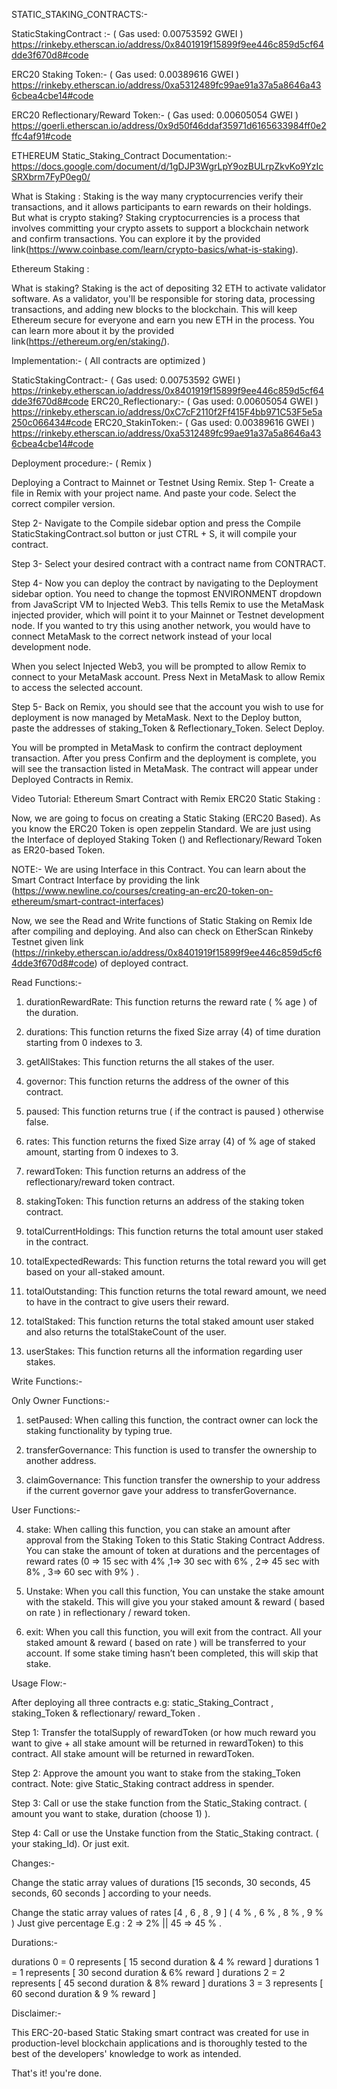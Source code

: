 STATIC_STAKING_CONTRACTS:-

StaticStakingContract :- ( Gas used: 0.00753592 GWEI )
https://rinkeby.etherscan.io/address/0x8401919f15899f9ee446c859d5cf64dde3f670d8#code

ERC20 Staking Token:- ( Gas used: 0.00389616 GWEI )
https://rinkeby.etherscan.io/address/0xa5312489fc99ae91a37a5a8646a436cbea4cbe14#code

ERC20 Reflectionary/Reward Token:- ( Gas used: 0.00605054 GWEI )
https://goerli.etherscan.io/address/0x9d50f46ddaf35971d6165633984ff0e2ffc4af91#code

ETHEREUM Static_Staking_Contract Documentation:-https://docs.google.com/document/d/1gDJP3WgrLpY9ozBULrpZkvKo9YzIcSRXbrm7FyP0eg0/








What is Staking :
Staking is the way many cryptocurrencies verify their transactions, and it allows participants to earn rewards on their holdings. But what is crypto staking? Staking cryptocurrencies is a process that involves committing your crypto assets to support a blockchain network and confirm transactions. You can explore it by the provided link(https://www.coinbase.com/learn/crypto-basics/what-is-staking).

Ethereum Staking :

What is staking? Staking is the act of depositing 32 ETH to activate validator software. As a validator, you'll be responsible for storing data, processing transactions, and adding new blocks to the blockchain. This will keep Ethereum secure for everyone and earn you new ETH in the process. You can learn more about it by the provided link(https://ethereum.org/en/staking/).


Implementation:- 
( All contracts are optimized )

StaticStakingContract:-  ( Gas used: 0.00753592 GWEI )
https://rinkeby.etherscan.io/address/0x8401919f15899f9ee446c859d5cf64dde3f670d8#code
ERC20_Reflectionary:-  ( Gas used: 0.00605054 GWEI  )
https://rinkeby.etherscan.io/address/0xC7cF2110f2Ff415F4bb971C53F5e5a250c066434#code
ERC20_StakinToken:- ( Gas used: 0.00389616 GWEI )
https://rinkeby.etherscan.io/address/0xa5312489fc99ae91a37a5a8646a436cbea4cbe14#code



Deployment procedure:- ( Remix )

Deploying a Contract to Mainnet or Testnet Using Remix.
Step 1- Create a file in Remix with your project name. And paste your code. Select the correct compiler version.

Step 2- Navigate to the Compile sidebar option and press the Compile StaticStakingContract.sol button or just CTRL + S, it will compile your contract.

Step 3- Select your desired contract with a contract name from CONTRACT. 

Step 4- Now you can deploy the contract by navigating to the Deployment sidebar option. You need to change the topmost ENVIRONMENT dropdown from JavaScript VM to Injected Web3. This tells Remix to use the MetaMask injected provider, which will point it to your Mainnet or Testnet development node.
If you wanted to try this using another network, you would have to connect MetaMask to the correct network instead of your local development node.

When you select Injected Web3, you will be prompted to allow Remix to connect to your MetaMask account. Press Next in MetaMask to allow Remix to access the selected account.

Step 5- Back on Remix, you should see that the account you wish to use for deployment is now managed by MetaMask.  Next to the Deploy button, paste the addresses of staking_Token & Reflectionary_Token.
Select Deploy.

You will be prompted in MetaMask to confirm the contract deployment transaction.
After you press Confirm and the deployment is complete, you will see the transaction listed in MetaMask. The contract will appear under Deployed Contracts in Remix.


Video Tutorial: Ethereum Smart Contract with Remix
ERC20 Static Staking :

Now, we are going to focus on creating a Static Staking   (ERC20 Based). As you know the ERC20 Token is open zeppelin Standard. We are just using the Interface of deployed Staking Token () and Reflectionary/Reward Token as ER20-based Token.


NOTE:- We are using Interface in this Contract. You can learn about the Smart Contract Interface by providing the link (https://www.newline.co/courses/creating-an-erc20-token-on-ethereum/smart-contract-interfaces)


Now, we see the Read and Write functions of Static Staking on Remix Ide after compiling and deploying. And also can check on EtherScan Rinkeby Testnet given link (https://rinkeby.etherscan.io/address/0x8401919f15899f9ee446c859d5cf64dde3f670d8#code) of deployed contract.




Read Functions:-

1. durationRewardRate: This function returns the reward rate ( % age ) of the duration.

2. durations: This function returns the fixed Size array (4) of time duration starting from 0 indexes to 3.

3. getAllStakes: This function returns the all stakes of the user.

4. governor: This function returns the address of the owner of this contract.

5. paused: This function returns true ( if the contract is paused ) otherwise false.

6. rates: This function returns the fixed Size array (4) of  % age of staked amount, starting from 0 indexes to 3. 

7. rewardToken: This function returns an address of the reflectionary/reward token contract. 
8. stakingToken: This function returns an address of the staking token contract. 

9. totalCurrentHoldings: This function returns the total amount user staked in the contract. 

10. totalExpectedRewards: This function returns the total reward you will get based on your all-staked amount.

11. totalOutstanding: This function returns the total reward amount, we need to have in the contract to give users their reward.

12. totalStaked: This function returns the total staked amount user staked and also returns the totalStakeCount of the user.

13. userStakes: This function returns all the information regarding user stakes.


Write Functions:-


Only Owner Functions:-

 1. setPaused: When calling this function, the contract owner can lock the staking functionality by typing true.

2. transferGovernance: This function is used to transfer the ownership to another address.

 3. claimGovernance: This function transfer the ownership to your address if the current governor gave your address to transferGovernance.






User Functions:-

 4. stake: When calling this function, you can stake an amount after approval from the Staking Token to this Static Staking Contract Address. You can stake the amount of token at durations and the percentages of reward rates (0 => 15 sec with 4% ,1=> 30 sec with 6% , 2=> 45 sec with 8% , 3=> 60 sec with 9% ) . 

5. Unstake: When you call this function, You can unstake the stake amount with the stakeId. This will give you your staked amount & reward ( based on rate ) in reflectionary / reward token.

6. exit: When you call this function, you will exit from the contract. All your staked amount & reward ( based on rate ) will be transferred to your account. If some stake timing hasn’t been completed, this will skip that stake.


Usage Flow:-

After deploying all three contracts e.g: static_Staking_Contract , staking_Token & reflectionary/ reward_Token .

Step 1: Transfer the totalSupply of rewardToken (or how much reward you want to give + all stake amount will be returned in rewardToken) to this contract. All stake amount will be returned in rewardToken.

Step 2: Approve the amount you want to stake from the staking_Token contract.
Note:  give Static_Staking contract address in spender.

Step 3: Call or use the stake function from the Static_Staking contract. 
( amount you want to stake, duration (choose 1) ).

Step 4: Call or use the Unstake function from the Static_Staking contract.
 ( your staking_Id). Or just exit.


Changes:- 

Change the static array values of durations [15 seconds, 30 seconds, 45 seconds, 60 seconds ] according to your needs.

Change the static array values of rates [4 , 6 , 8 , 9 ] ( 4 % , 6 % , 8 % , 9 % )
 Just give percentage E.g : 2 => 2% || 45 => 45 % .

Durations:-

durations 0 = 0 represents [ 15 second duration & 4 % reward ]
durations 1 = 1 represents [ 30 second duration & 6% reward ]
durations 2 = 2 represents [ 45 second duration & 8% reward ]
durations 3 = 3 represents [ 60 second duration & 9 % reward ]



Disclaimer:-

This ERC-20-based Static Staking smart contract was created for use in production-level blockchain applications and is thoroughly tested to the best of the developers' knowledge to work as intended.



That's it! you're done. 
